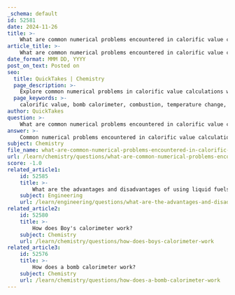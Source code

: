 ```yaml
---
_schema: default
id: 52581
date: 2024-11-26
title: >-
    What are common numerical problems encountered in calorific value calculation using a bomb calorimeter?
article_title: >-
    What are common numerical problems encountered in calorific value calculation using a bomb calorimeter?
date_format: MMM DD, YYYY
post_on_text: Posted on
seo:
  title: QuickTakes | Chemistry
  page_description: >-
    Explore common numerical problems in calorific value calculations with a bomb calorimeter, including basic heat calculations, calorimeter heat capacity, scaling results, and using Dulong's formula.
  page_keywords: >-
    calorific value, bomb calorimeter, combustion, temperature change, heat calculation, Dulong's formula, specific heat capacity, mass of water, heat capacity, scaling results, thermodynamics, fuel sample, combustion heat, numerical problems
author: QuickTakes
question: >-
    What are common numerical problems encountered in calorific value calculation using a bomb calorimeter?
answer: >-
    Common numerical problems encountered in calorific value calculation using a bomb calorimeter typically involve determining the heat produced by the combustion of a fuel sample based on temperature changes observed in the calorimeter. Here are a few examples of such problems:\n\n1. **Basic Calculation of Calorific Value**:\n   A common problem involves calculating the calorific value of a fuel sample after burning it in a bomb calorimeter. For instance, if a bomb calorimeter containing a known mass of water (e.g., 900 grams) experiences a temperature increase (e.g., 8°C) after burning a specific mass of benzoic acid (with a known heat of combustion), the calorific value can be calculated using the formula:\n   $$\n   q = m \cdot c \cdot \Delta T\n   $$\n   where $ q $ is the heat absorbed by the water, $ m $ is the mass of the water, $ c $ is the specific heat capacity of water (4.184 J/g°C), and $ \Delta T $ is the change in temperature.\n\n2. **Heat Capacity of the Calorimeter**:\n   Another problem might involve calculating the total heat produced when a known mass of a fuel (e.g., 1.00 g of coal) is burned, and the heat capacity of the calorimeter is provided (e.g., 21.6 kJ/°C). The heat produced can be calculated as:\n   $$\n   q = C \cdot \Delta T\n   $$\n   where $ C $ is the heat capacity of the calorimeter and $ \Delta T $ is the temperature change.\n\n3. **Scaling Up the Results**:\n   Problems may also require scaling the results to find the heat produced by a larger quantity of fuel. For example, if burning 1.00 g of coal produces a certain amount of heat, one might need to calculate the heat produced by burning a ton of coal (2000 pounds). This involves converting pounds to kilograms and then using the previously calculated heat per gram to find the total heat for the larger mass.\n\n4. **Using Dulong's Formula**:\n   In some cases, problems may involve using Dulong's formula to calculate the theoretical calorific value based on the ultimate analysis of the fuel. The formula is given by:\n   $$\n   \text{Theoretical calorific value} = 33800 C + 144500 (H_2 - (O_2/8)) + 9300 \text{ kJ/kg}\n   $$\n   where $ C $, $ H_2 $, and $ O_2 $ are the mass fractions of carbon, hydrogen, and oxygen in the fuel, respectively.\n\nThese numerical problems require a good understanding of thermodynamics and the specific properties of the materials involved, as well as careful attention to units and conversions.
subject: Chemistry
file_name: what-are-common-numerical-problems-encountered-in-calorific-value-calculation-using-a-bomb-calorimeter.md
url: /learn/chemistry/questions/what-are-common-numerical-problems-encountered-in-calorific-value-calculation-using-a-bomb-calorimeter
score: -1.0
related_article1:
    id: 52585
    title: >-
        What are the advantages and disadvantages of using liquid fuels?
    subject: Engineering
    url: /learn/engineering/questions/what-are-the-advantages-and-disadvantages-of-using-liquid-fuels
related_article2:
    id: 52580
    title: >-
        How does Boy's calorimeter work?
    subject: Chemistry
    url: /learn/chemistry/questions/how-does-boys-calorimeter-work
related_article3:
    id: 52576
    title: >-
        How does a bomb calorimeter work?
    subject: Chemistry
    url: /learn/chemistry/questions/how-does-a-bomb-calorimeter-work
---
```


&nbsp;
